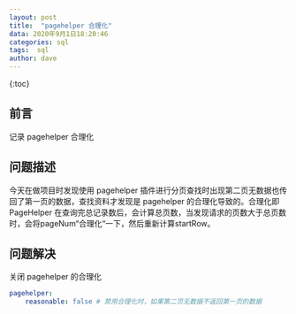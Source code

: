 ```yaml
---
layout: post
title:  "pagehelper 合理化"
data: 2020年9月1日18:20:46
categories: sql
tags:  sql
author: dave
---
```


{:toc}
## 前言
记录 pagehelper 合理化




## 问题描述

今天在做项目时发现使用 pagehelper 插件进行分页查找时出现第二页无数据也传回了第一页的数据，查找资料才发现是 pagehelper 的合理化导致的。合理化即 PageHelper 在查询完总记录数后，会计算总页数，当发现请求的页数大于总页数时，会将pageNum“合理化“一下，然后重新计算startRow。

## 问题解决
关闭 pagehelper 的合理化

```yml
pagehelper:
    reasonable: false # 禁用合理化时，如果第二页无数据不返回第一页的数据
```